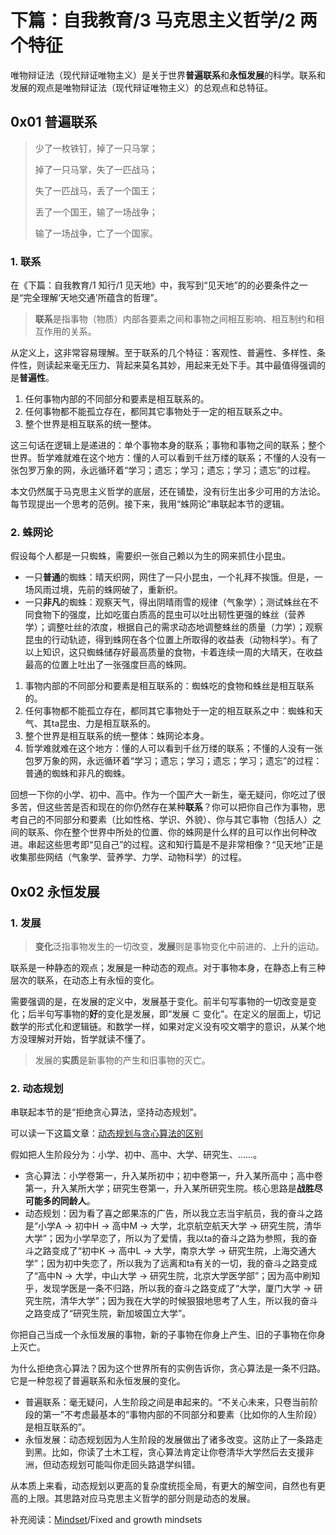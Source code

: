 # 下篇：自我教育/3 马克思主义哲学/2 两个特征

唯物辩证法（现代辩证唯物主义）是关于世界**普遍联系**和**永恒发展**的科学。联系和发展的观点是唯物辩证法（现代辩证唯物主义）的总观点和总特征。

## 0x01 普遍联系

> 少了一枚铁钉，掉了一只马掌；
>
> 掉了一只马掌，失了一匹战马；
>
> 失了一匹战马，丢了一个国王；
>
> 丢了一个国王，输了一场战争；
>
> 输了一场战争，亡了一个国家。

### 1. 联系

在《下篇：自我教育/1 知行/1 见天地》中，我写到“见天地”的的必要条件之一是“完全理解‘天地交通’所蕴含的哲理”。

> **联系**是指事物（物质）内部各要素之间和事物之间相互影响、相互制约和相互作用的关系。

从定义上，这非常容易理解。至于联系的几个特征：客观性、普遍性、多样性、条件性，则读起来毫无压力、背起来莫名其妙，用起来无处下手。其中最值得强调的是**普遍性**。

1. 任何事物内部的不同部分和要素是相互联系的。
2. 任何事物都不能孤立存在，都同其它事物处于一定的相互联系之中。
3. 整个世界是相互联系的统一整体。

这三句话在逻辑上是递进的：单个事物本身的联系；事物和事物之间的联系；整个世界。哲学难就难在这个地方：懂的人可以看到千丝万缕的联系；不懂的人没有一张包罗万象的网，永远循环着“学习；遗忘；学习；遗忘；学习；遗忘”的过程。

本文仍然属于马克思主义哲学的底层，还在铺垫，没有衍生出多少可用的方法论。每节现提出一个思考的范例。接下来，我用“蛛网论”串联起本节的逻辑。

### 2. 蛛网论

假设每个人都是一只蜘蛛，需要织一张自己赖以为生的网来抓住小昆虫。

- 一只**普通**的蜘蛛：晴天织网，网住了一只小昆虫，一个礼拜不挨饿。但是，一场风雨过境，先前的蛛网破了，重新织。
- 一只**非凡**的蜘蛛：观察天气，得出阴晴雨雪的规律（气象学）；测试蛛丝在不同食物下的强度，比如吃蛋白质高的昆虫可以吐出韧性更强的蛛丝（营养学）；调整吐丝的浓度，根据自己的需求动态地调整蛛丝的质量（力学）；观察昆虫的行动轨迹，得到蛛网在各个位置上所取得的收益表（动物科学）。有了以上知识，这只蜘蛛储存好最高质量的食物，卡着连续一周的大晴天，在收益最高的位置上吐出了一张强度巨高的蛛网。

1. 事物内部的不同部分和要素是相互联系的：蜘蛛吃的食物和蛛丝是相互联系的。
2. 任何事物都不能孤立存在，都同其它事物处于一定的相互联系之中：蜘蛛和天气、其ta昆虫、力是相互联系的。
3. 整个世界是相互联系的统一整体：蛛网论本身。
4. 哲学难就难在这个地方：懂的人可以看到千丝万缕的联系；不懂的人没有一张包罗万象的网，永远循环着“学习；遗忘；学习；遗忘；学习；遗忘”的过程：普通的蜘蛛和非凡的蜘蛛。

回想一下你的小学、初中、高中。作为一个国产大一新生，毫无疑问，你吃过了很多苦，但这些苦是否和现在的你仍然存在某种**联系**？你可以把你自己作为事物，思考自己的不同部分和要素（比如性格、学识、外貌）、你与其它事物（包括人）之间的联系、你在整个世界中所处的位置、你的蛛网是什么样的且可以作出何种改进。串起这些思考即“见自己”的过程。这和知行篇是不是非常相像？“见天地”正是收集那些网结（气象学、营养学、力学、动物科学）的过程。

## 0x02 永恒发展

### 1. 发展

> **变化**泛指事物发生的一切改变，**发展**则是事物变化中前进的、上升的运动。

联系是一种静态的观点；发展是一种动态的观点。对于事物本身，在静态上有三种层次的联系，在动态上有永恒的变化。

需要强调的是，在发展的定义中，发展基于变化。前半句写事物的一切改变是变化；后半句写事物的**好**的变化是发展，即“发展 $\subset$ 变化”。在定义的层面上，切记数学的形式化和逻辑链。和数学一样，如果对定义没有咬文嚼字的意识，从某个地方没理解对开始，哲学就读不懂了。

> 发展的**实质**是新事物的产生和旧事物的灭亡。

### 2. 动态规划

串联起本节的是“拒绝贪心算法，坚持动态规划”。

可以读一下这篇文章：[动态规划与贪心算法的区别](https://www.cnblogs.com/renzmin/articles/12581968.html)

假如把人生阶段分为：小学、初中、高中、大学、研究生、……。

- 贪心算法：小学卷第一，升入某所初中；初中卷第一，升入某所高中；高中卷第一，升入某所大学；研究生卷第一，升入某所研究生院。核心思路是**战胜尽可能多的同龄人**。
- 动态规划：因为看了喜之郎果冻的广告，所以我立志当宇航员，我的奋斗之路是“小学A → 初中H → 高中M → 大学，北京航空航天大学 → 研究生院，清华大学”；因为小学早恋了，所以为了爱情，我以ta的奋斗之路为参照，我的奋斗之路变成了“初中K → 高中L → 大学，南京大学 → 研究生院，上海交通大学”；因为初中失恋了，所以我为了远离和ta有关的一切，我的奋斗之路变成了“高中N → 大学，中山大学 → 研究生院，北京大学医学部”；因为高中刷知乎，发现学医是一条不归路，所以我的奋斗之路变成了“大学，厦门大学 → 研究生院，清华大学”；因为我在大学的时候狠狠地思考了人生，所以我的奋斗之路变成了“研究生院，新加坡国立大学”。

你把自己当成一个永恒发展的事物，新的子事物在你身上产生、旧的子事物在你身上灭亡。

为什么拒绝贪心算法？因为这个世界所有的实例告诉你，贪心算法是一条不归路。它是一种忽视了普遍联系和永恒发展的变化。

- 普遍联系：毫无疑问，人生阶段之间是串起来的。“不关心未来，只卷当前阶段的第一”不考虑最基本的“事物内部的不同部分和要素（比如你的人生阶段）是相互联系的”。
- 永恒发展：动态规划因为人生阶段的发展做出了诸多改变。这防止了一条路走到黑。比如，你读了土木工程，贪心算法肯定让你卷清华大学然后去支援非洲，但动态规划可能叫你走回头路退学纠错。

从本质上来看，动态规划以更高的复杂度统揽全局，有更大的解空间，自然也有更高的上限。其思路对应马克思主义哲学的部分则是动态的发展。

补充阅读：[Mindset](https://en.wikipedia.org/wiki/Mindset)/Fixed and growth mindsets
